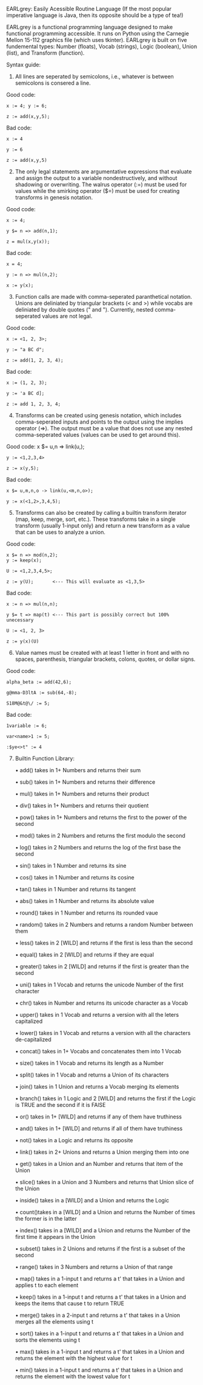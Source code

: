 EARLgrey: Easily Acessible Routine Language
(If the most popular imperative language is Java, then its opposite should be a type of tea!)

EARLgrey is a functional programming language designed to make functional programming accessible. It runs on Python using the Carnegie Mellon 15-112 graphics file (which uses tkinter).
EARLgrey is built on five fundemental types: Number (floats), Vocab (strings), Logic (boolean), Union (list), and Transform (function).

Syntax guide:

1. All lines are seperated by semicolons, i.e., whatever is between semicolons is consered a line.

  Good code:
  
    x := 4; y := 6; 
    
    z := add(x,y,5);
    
  Bad code:
  
    x := 4
    
    y := 6
    
    z := add(x,y,5)
    
2. The only legal statements are argumentative expressions that evaluate and assign the output to a variable nondestructively, and without shadowing or overwriting. The walrus operator (:=) must be used for values while the smirking operator ($=) must be used for creating transforms in genesis notation.

  Good code:
  
    x := 4;
    
    y $= n => add(n,1);
    
    z = mul(x,y(x));
    
  Bad code:
  
    x = 4;
    
    y := n => mul(n,2);
    
    x := y(x);
    
3. Function calls are made with comma-seperated paranthetical notation. Unions are deliniated by triangular brackets (< and >) while vocabs are deliniated by double quotes (" and "). Currently, nested comma-seperated values are not legal.

  Good code:
  
    x := <1, 2, 3>;
    
    y := "a BC d";
    
    z := add(1, 2, 3, 4);
    
  Bad code:
  
    x := (1, 2, 3);
    
    y := 'a BC d];
    
    z := add 1, 2, 3, 4;
    
4. Transforms can be created using genesis notation, which includes comma-seperated inputs and points to the output using the implies operator (=>). The output must be a value that does not use any nested comma-seperated values (values can be used to get around this).

  Good code:
    x $= u,n => link(u,<n>);
  
    y := <1,2,3,4>
    
    z := x(y,5);
    
  Bad code:
  
    x $= u,m,n,o -> link(u,<m,n,o>);
    
    y := x(<1,2>,3,4,5);
    
 5. Transforms can also be created by calling a builtin transform iterator (map, keep, merge, sort, etc.). These transforms take in a single transform (usually 1-input only) and return a new transform as a value that can be uses to analyze a union.
 
  Good code:
  
    x $= n => mod(n,2);
    y := keep(x);
    
    U := <1,2,3,4,5>;
    
    z := y(U);       <--- This will evaluate as <1,3,5>
    
  Bad code:
  
    x := n => mul(n,n);
    
    y $= t => map(t) <--- This part is possibly correct but 100% unecessary
    
    U := <1, 2, 3>
    
    z := y(x)(U)
    
6. Value names must be created with at least 1 letter in front and with no spaces, parenthesis, triangular brackets, colons, quotes, or dollar signs.

  Good code:
  
    alpha_beta := add(42,6);
    
    g@mma-D3ltA := sub(64,-8);
    
    S18M@&t@\/ := 5;
    
  Bad code:
  
    1variable := 6;
    
    var<name>1 := 5;
    
    :$ye<>t" := 4
    
7. Builtin Function Library:

    • add() takes in 1+ Numbers and returns their sum

    • sub() takes in 1+ Numbers and returns their difference

    • mul() takes in 1+ Numbers and returns their product

    • div() takes in 1+ Numbers and returns their quotient

    • pow() takes in 1+ Numbers and returns the first to the power of the second

    • mod() takes in 2 Numbers and returns the first modulo the second

    • log() takes in 2 Numbers and returns the log of the first base the second

    • sin() takes in 1 Number and returns its sine

    • cos() takes in 1 Number and returns its cosine

    • tan() takes in 1 Number and returns its tangent

    • abs() takes in 1 Number and returns its absolute value

    • round() takes in 1 Number and returns its rounded vaue

    • random() takes in 2 Numbers and returns a random Number between them

    • less() takes in 2 [WILD] and returns if the first is less than the second

    • equal() takes in 2 [WILD] and returns if they are equal

    • greater() takes in 2 [WILD] and returns if the first is greater than the second

    • uni() takes in 1 Vocab and returns the unicode Number of the first character

    • chr() takes in Number and returns its unicode character as a Vocab

    • upper() takes in 1 Vocab and returns a version with all the leters capitalized

    • lower() takes in 1 Vocab and returns a version with all the characters de-capitalized

    • concat() takes in 1+ Vocabs and concatenates them into 1 Vocab

    • size() takes in 1 Vocab and returns its length as a Number

    • split() takes in 1 Vocab and returns a Union of its characters

    • join() takes in 1 Union and returns a Vocab merging its elements

    • branch() takes in 1 Logic and 2 [WILD] and returns the first if the Logic is TRUE and the second if it is FAlSE

    • or() takes in 1+ [WILD] and returns if any of them have truthiness

    • and() takes in 1+ [WILD] and returns if all of them have truthiness

    • not() takes in a Logic and returns its opposite

    • link() takes in 2+ Unions and returns a Union merging them into one

    • get() takes in a Union and an Number and returns that item of the Union

    • slice() takes in a Union and 3 Numbers and returns that Union slice of the Union

    • inside() takes in a [WILD] and a Union and returns the Logic

    • count()takes in a [WILD] and a Union and returns the Number of times the former is in the latter

    • index() takes in a [WILD] and a Union and returns the Number of the first time it appears in the Union

    • subset() takes in 2 Unions and returns if the first is a subset of the second

    • range() takes in 3 Numbers and returns a Union of that range

    • map() takes in a 1-input t and returns a t' that takes in a Union and applies t to each element

    • keep() takes in a 1-input t and returns a t' that takes in a Union and keeps the items that cause t to return TRUE

    • merge() takes in a 2-input t and returns a t' that takes in a Union merges all the elements using t

    • sort() takes in a 1-input t and returns a t' that takes in a Union and sorts the elements using t

    • max() takes in a 1-input t and returns a t' that takes in a Union and returns the element with the highest value for t

    • min() takes in a 1-input t and returns a t' that takes in a Union and returns the element with the lowest value for t
